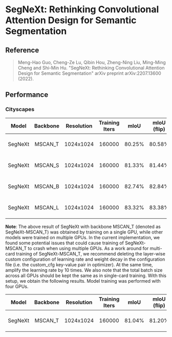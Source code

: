 # SegNeXt: Rethinking Convolutional Attention Design for Semantic Segmentation

## Reference
> Meng-Hao Guo, Cheng-Ze Lu, Qibin Hou, Zheng-Ning Liu, Ming-Ming Cheng and Shi-Min Hu. "SegNeXt: Rethinking Convolutional Attention Design for Semantic Segmentation" arXiv preprint arXiv:2207.13600 (2022).

## Performance

### Cityscapes

|  Model  | Backbone | Resolution | Training Iters |  mIoU  | mIoU (flip) | mIoU (ms+flip) |             Links               |
| :-----: | :------: | :--------: | :------------: | :----: | :---------: | :------------: | :-----------------------------: |
| SegNeXt | MSCAN_T  | 1024x1024  |     160000     | 80.25% |   80.58%    |     80.75%     | [model](https://paddleseg.bj.bcebos.com/dygraph/cityscapes/segnext_mscan_t_cityscapes_1024x1024_160k_ori/model.pdparams) \| [log](https://paddleseg.bj.bcebos.com/dygraph/cityscapes/segnext_mscan_t_cityscapes_1024x1024_160k_ori/train.log) \| [vdl](https://www.paddlepaddle.org.cn/paddle/visualdl/service/app/index?id=47c8926bbb2e3f8a8520775adfbe30c7) |
| SegNeXt | MSCAN_S  | 1024x1024  |     160000     | 81.33% |   81.44%    |     81.47%     | [model](https://paddleseg.bj.bcebos.com/dygraph/cityscapes/segnext_mscan_s_cityscapes_1024x1024_160k/model.pdparams) \| [log](https://paddleseg.bj.bcebos.com/dygraph/cityscapes/segnext_mscan_s_cityscapes_1024x1024_160k/train.log) \| [vdl](https://www.paddlepaddle.org.cn/paddle/visualdl/service/app/index?id=5d9b1c1a72007c17b380de03bb292f2e) |
| SegNeXt | MSCAN_B  | 1024x1024  |     160000     | 82.74% |   82.84%    |     83.01%     | [model](https://paddleseg.bj.bcebos.com/dygraph/cityscapes/segnext_mscan_b_cityscapes_1024x1024_160k/model.pdparams) \| [log](https://paddleseg.bj.bcebos.com/dygraph/cityscapes/segnext_mscan_b_cityscapes_1024x1024_160k/train.log) \| [vdl](https://www.paddlepaddle.org.cn/paddle/visualdl/service/app/scalar?id=8185cb34b3f78d12e7e1c51aba13dbe7) |
| SegNeXt | MSCAN_L  | 1024x1024  |     160000     | 83.32% |   83.38%    |     83.60%     | [model](https://paddleseg.bj.bcebos.com/dygraph/cityscapes/segnext_mscan_l_cityscapes_1024x1024_160k/model.pdparams) \| [log](https://paddleseg.bj.bcebos.com/dygraph/cityscapes/segnext_mscan_l_cityscapes_1024x1024_160k/train.log) \| [vdl](https://www.paddlepaddle.org.cn/paddle/visualdl/service/app/scalar?id=ce122892e0e341a3ad4910c704cb11b8)|

**Note**: The above result of SegNeXt with backbone MSCAN_T (denoted as SegNeXt-MSCAN_T) was obtained by training on a single GPU, while other models were trained on multiple GPUs. In the current implementation, we found some potential issues that could cause training of SegNeXt-MSCAN_T to crash when using multiple GPUs. As a work around for multi-card training of SegNeXt-MSCAN_T, we recommend deleting the layer-wise custom configuration of learning rate and weight decay in the configuration file (i.e. the custom_cfg key-value pair in optimizer). At the same time, amplify the learning rate by 10 times. We also note that the total batch size across all GPUs should be kept the same as in single-card training. With this setup, we obtain the following results. Model training was performed with four GPUs.

|  Model  | Backbone | Resolution | Training Iters |  mIoU  | mIoU (flip) | mIoU (ms+flip) |              Links              |
| :-----: | :------: | :--------: | :------------: | :----: | :---------: | :------------: | :---------------------------:   |
| SegNeXt | MSCAN_T  | 1024x1024  |     160000     | 81.04% |   81.20%    |     81.43%     | [model](https://paddleseg.bj.bcebos.com/dygraph/cityscapes/segnext_mscan_t_cityscapes_1024x1024_160k/model.pdparams) \|[log](https://paddleseg.bj.bcebos.com/dygraph/cityscapes/segnext_mscan_t_cityscapes_1024x1024_160k/train.log) \| [vdl](https://www.paddlepaddle.org.cn/paddle/visualdl/service/app/scalar?id=5df774c3adc7bc105bc29cd400ccf02b)  |
